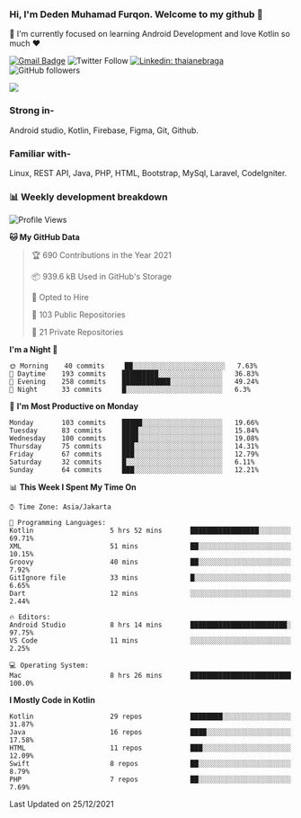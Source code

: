 ### Hi, I'm Deden Muhamad Furqon. Welcome to my github 👋

<!--
**furqoncreative/furqoncreative** is a ✨ _special_ ✨ repository because its `README.md` (this file) appears on your GitHub profile.

Here are some ideas to get you started:

- 🔭 I’m currently working on ...
- 👯 I’m looking to collaborate on ...
- 🤔 I’m looking for help with ...
- 💬 Ask me about ...
- 📫 How to reach me: ...
- 😄 Pronouns: ...
- ⚡ Fun fact: ...
-->

  🌱 I'm currently focused on learning Android Development and love Kotlin so much ❤ 

[![Gmail Badge](https://img.shields.io/badge/-furqoncreative24@gmail.com-c14438?style=flat-square&logo=Gmail&logoColor=white&link=mailto:furqoncreative24@gmail.com)](mailto:furqoncreative24@gmail.com)
![Twitter Follow](https://img.shields.io/twitter/follow/furqoncreative?label=Follow)
[![Linkedin: thaianebraga](https://img.shields.io/badge/-Deden_Muhamad_Furqon-blue?style=flat-square&logo=Linkedin&logoColor=white&link=https://www.linkedin.com/in/anmol-p-singh/)](https://www.linkedin.com/in/furqoncreative/)
![GitHub followers](https://img.shields.io/github/followers/furqoncreative?label=Follow&style=social)

<img src="https://github-readme-stats.sera5-dev.vercel.app/api?username=furqoncreative&hide=stars&show_icons=true&count_private=true&include_all_commits=true&title_color=#008080&icon_color=#008080&hide_border=true" width="">

### Strong in-

Android studio, Kotlin, Firebase, Figma, Git, Github.

### Familiar with-
Linux, REST API, Java, PHP, HTML, Bootstrap, MySql, Laravel, CodeIgniter.

### 📊 Weekly development breakdown

<!--START_SECTION:waka-->
![Profile Views](http://img.shields.io/badge/Profile%20Views-1-blue)

**🐱 My GitHub Data** 

> 🏆 690 Contributions in the Year 2021
 > 
> 📦 939.6 kB Used in GitHub's Storage 
 > 
> 💼 Opted to Hire
 > 
> 📜 103 Public Repositories 
 > 
> 🔑 21 Private Repositories  
 > 
**I'm a Night 🦉** 

```text
🌞 Morning    40 commits     ██░░░░░░░░░░░░░░░░░░░░░░░   7.63% 
🌆 Daytime    193 commits    █████████░░░░░░░░░░░░░░░░   36.83% 
🌃 Evening    258 commits    ████████████░░░░░░░░░░░░░   49.24% 
🌙 Night      33 commits     █░░░░░░░░░░░░░░░░░░░░░░░░   6.3%

```
📅 **I'm Most Productive on Monday** 

```text
Monday       103 commits    █████░░░░░░░░░░░░░░░░░░░░   19.66% 
Tuesday      83 commits     ████░░░░░░░░░░░░░░░░░░░░░   15.84% 
Wednesday    100 commits    ████░░░░░░░░░░░░░░░░░░░░░   19.08% 
Thursday     75 commits     ███░░░░░░░░░░░░░░░░░░░░░░   14.31% 
Friday       67 commits     ███░░░░░░░░░░░░░░░░░░░░░░   12.79% 
Saturday     32 commits     █░░░░░░░░░░░░░░░░░░░░░░░░   6.11% 
Sunday       64 commits     ███░░░░░░░░░░░░░░░░░░░░░░   12.21%

```


📊 **This Week I Spent My Time On** 

```text
⌚︎ Time Zone: Asia/Jakarta

💬 Programming Languages: 
Kotlin                   5 hrs 52 mins       █████████████████░░░░░░░░   69.71% 
XML                      51 mins             ██░░░░░░░░░░░░░░░░░░░░░░░   10.15% 
Groovy                   40 mins             ██░░░░░░░░░░░░░░░░░░░░░░░   7.92% 
GitIgnore file           33 mins             █░░░░░░░░░░░░░░░░░░░░░░░░   6.65% 
Dart                     12 mins             ░░░░░░░░░░░░░░░░░░░░░░░░░   2.44%

🔥 Editors: 
Android Studio           8 hrs 14 mins       ████████████████████████░   97.75% 
VS Code                  11 mins             ░░░░░░░░░░░░░░░░░░░░░░░░░   2.25%

💻 Operating System: 
Mac                      8 hrs 26 mins       █████████████████████████   100.0%

```

**I Mostly Code in Kotlin** 

```text
Kotlin                   29 repos            ████████░░░░░░░░░░░░░░░░░   31.87% 
Java                     16 repos            ████░░░░░░░░░░░░░░░░░░░░░   17.58% 
HTML                     11 repos            ███░░░░░░░░░░░░░░░░░░░░░░   12.09% 
Swift                    8 repos             ██░░░░░░░░░░░░░░░░░░░░░░░   8.79% 
PHP                      7 repos             ██░░░░░░░░░░░░░░░░░░░░░░░   7.69%

```



 Last Updated on 25/12/2021
<!--END_SECTION:waka-->
